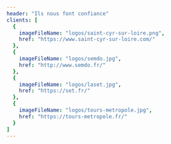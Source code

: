 ```yaml
---
header: "Ils nous font confiance"
clients: [
  {
    imageFileName: "logos/saint-cyr-sur-loire.png",
    href: "https://www.saint-cyr-sur-loire.com/"
  },
  {
    imageFileName: "logos/semdo.jpg",
    href: "http://www.semdo.fr/"
  },
  {
    imageFileName: "logos/laset.jpg",
    href: "https://set.fr/"
  },
  {
    imageFileName: "logos/tours-metropole.jpg",
    href: "https://tours-metropole.fr/"
  }
]
---
```

